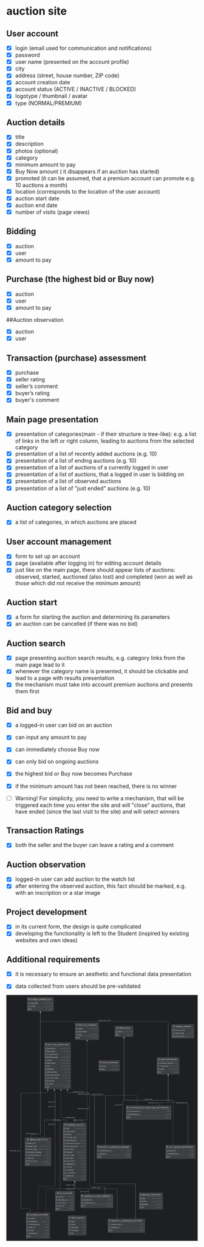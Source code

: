 # auction site

## User account
- [x] login (email used for communication and notifications)
- [x] password
- [x] user name (presented on the account profile)
- [x] city
- [x] address (street, house number, ZIP code)
- [x] account creation date
- [x] account status (ACTIVE / INACTIVE / BLOCKED)
- [x] logotype / thumbnail / avatar
- [x] type (NORMAL/PREMIUM)

## Auction details
- [x] title
- [x] description
- [x] photos (optional)
- [x] category
- [x] minimum amount to pay
- [x] Buy Now amount ( it disappears if an auction has started) 
- [x] promoted (it can be assumed, that a premium account can promote e.g. 10 auctions a month)
- [x] location (corresponds to the location of the user account)
- [x] auction start date
- [x] auction end date
- [x] number of visits (page views) 

## Bidding
- [x] auction
- [x] user
- [x] amount to pay

## Purchase (the highest bid or Buy now)
- [x] auction
- [x] user
- [x] amount to pay

 ##Auction observation
- [x] auction
- [x] user

## Transaction (purchase) assessment
- [x] purchase
- [x] seller rating
- [x] seller’s comment
- [x] buyer’s rating
- [x] buyer's comment

## Main page presentation
- [x] presentation of categories(main - if their structure is tree-like): e.g. a list of links in the left or right column, leading to auctions from the selected category
- [x] presentation of a list of recently added auctions (e.g. 10)
- [x] presentation of a list of ending auctions (e.g. 10)
- [x] presentation of a list of auctions of a currently logged in user
- [x] presentation of a list of auctions, that a logged in user is bidding on
- [x] presentation of a list of observed auctions
- [x] presentation of a list of "just ended" auctions (e.g. 10)

## Auction category selection
- [x] a list of categories, in which auctions are placed 

## User account management
- [x] form to set up an account
- [x] page (available after logging in) for editing account details
- [x] just like on the main page, there should appear lists of auctions: observed, started, auctioned (also lost) and completed (won as well as those which did not receive the minimum amount)

## Auction start
- [x] a form for starting the auction and determining its parameters
- [x] an auction can be cancelled (if there was no bid)

## Auction search
- [x] page presenting auction search results, e.g. category links from the main page lead to it
- [x] whenever the category name is presented, it should be clickable and lead to a page with results presentation
- [x] the mechanism must take into account premium auctions and presents them first

## Bid and buy
- [x] a logged-in user can bid on an auction
- [x] can input any amount to pay
- [x] can immediately choose Buy now
- [x] can only bid on ongoing auctions
- [x] the highest bid or Buy now becomes Purchase
- [x] if the minimum amount has not been reached, there is no winner
- [ ] Warning! For simplicity, you need to write a mechanism, that will be triggered each time you enter the site and will "close" auctions, that have ended (since the last visit to the site) and will select winners


## Transaction Ratings
- [x] both the seller and the buyer can leave a rating and a comment

## Auction observation
- [x] logged-in user can add auction to the watch list
- [x] after entering the observed auction, this fact should be marked, e.g. with an inscription or a star image

## Project development
- [x] in its current form, the design is quite complicated
- [x] developing the functionality is left to the Student (inspired by existing websites and own ideas)

## Additional requirements
- [x] it is necessary to ensure an aesthetic and functional data presentation
- [x] data collected from users should be pre-validated


![db diagram](auction_photos/db.png.png)
